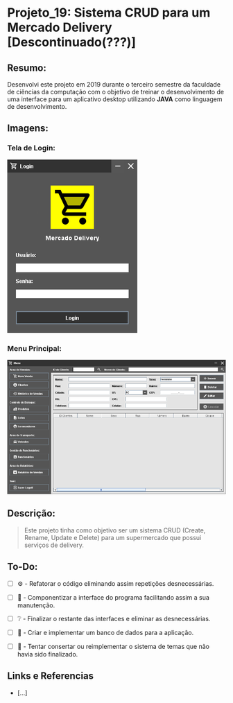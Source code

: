 # Projeto_19: Sistema CRUD para um Mercado Delivery [Descontinuado(???)]



## Resumo:

Desenvolvi este projeto em 2019 durante o terceiro semestre da faculdade de ciências da computação com o objetivo de treinar o desenvolvimento de uma interface para um aplicativo desktop utilizando **JAVA** como linguagem de desenvolvimento.



## Imagens:



### Tela de Login:

![](/Imagens/Tela_Login.png)

### Menu Principal:

![](/Imagens/Tela_Menu.png)

## Descrição:

> Este projeto tinha como objetivo ser um sistema CRUD (Create, Rename, Update e Delete) para um supermercado que possui serviços de delivery.  



## To-Do:

- [ ] ⚙ - Refatorar o código eliminando assim repetições desnecessárias.
- [ ] 📝 - Componentizar a interface do programa facilitando assim a sua manutenção.
- [ ] ❔ - Finalizar o restante das interfaces e eliminar as desnecessárias.
- [ ] 🤔 - Criar e implementar um banco de dados para a aplicação.
- [ ] 🎨 - Tentar consertar ou reimplementar o sistema de temas que não havia sido finalizado.



## Links e Referencias

- [...]
